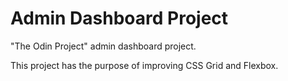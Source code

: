 # Admin Dashboard Project
"The Odin Project" admin dashboard project.

This project has the purpose of improving CSS Grid and Flexbox.
